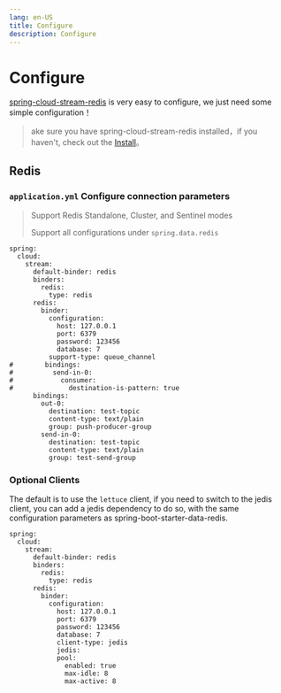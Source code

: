 ```yaml
---
lang: en-US
title: Configure
description: Configure
---
```


# Configure

[spring-cloud-stream-redis](https://github.com/guoshiqiufeng/spring-cloud-stream-redis) is very easy to configure, we
just need some simple configuration！

> ake sure you have spring-cloud-stream-redis installed，if you haven't, check out the [Install](install.md)。

## Redis

### `application.yml` Configure connection parameters

> Support Redis Standalone, Cluster, and Sentinel modes
>
> Support all configurations under `spring.data.redis`

```yaml:no-line-numbers
spring:
  cloud:
    stream:
      default-binder: redis
      binders:
        redis:
          type: redis
      redis:
        binder:
          configuration:
            host: 127.0.0.1
            port: 6379
            password: 123456
            database: 7
          support-type: queue_channel
#        bindings:
#          send-in-0:
#            consumer:
#              destination-is-pattern: true
      bindings:
        out-0:
          destination: test-topic
          content-type: text/plain
          group: push-producer-group
        send-in-0:
          destination: test-topic
          content-type: text/plain
          group: test-send-group
```

### Optional Clients

The default is to use the `lettuce` client, if you need to switch to the jedis client, you can add a jedis dependency to
do so, with the same configuration parameters as spring-boot-starter-data-redis.

```yaml:no-line-numbers
spring:
  cloud:
    stream:
      default-binder: redis
      binders:
        redis:
          type: redis
      redis:
        binder:
          configuration:
            host: 127.0.0.1
            port: 6379
            password: 123456
            database: 7
            client-type: jedis
            jedis:
            pool:
              enabled: true
              max-idle: 8
              max-active: 8

```

